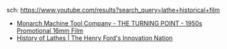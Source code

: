 sch: https://www.youtube.com/results?search_query=lathe+historical+film

- [Monarch Machine Tool Company - THE TURNING POINT - 1950s Promotional 16mm Film](https://youtu.be/5qlS_944oZE)
- [History of Lathes | The Henry Ford's Innovation Nation](https://youtu.be/r93mR4lnmm4)

